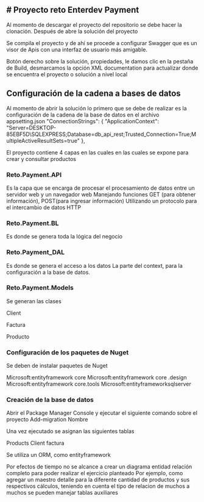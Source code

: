 ## # Proyecto reto Enterdev Payment

Al momento de descargar el proyecto del repositorio se debe hacer la clonación.
Después de abre la solución del proyecto

Se compila el proyecto y de ahí se procede a configurar Swagger que es un visor de Apis con una interfaz de usuario más amigable.

Botón derecho sobre la solución, propiedades, le damos clic en la pestaña de Build, desmarcamos la opción XML documentation para actualizar donde se encuentra el proyecto o solución a nivel local


## Configuración de la cadena a bases de datos

Al momento de abrir la solución lo primero que se debe de realizar es la configuración de la cadena de la base de datos en el archivo appsetting.json
"ConnectionStrings": {
    "ApplicationContext": "Server=DESKTOP-85EBF5D\\SQLEXPRESS;Database=db_api_rest;Trusted_Connection=True;MultipleActiveResultSets=true"
  },

El proyecto contiene 4 capas en las cuales en las cuales se expone para crear y consultar productos

### Reto.Payment.API
Es la capa que se encarga de procesar el procesamiento de datos entre un servidor web y un navegador web
Manejando funciones GET (para obtener información), POST(para ingresar información)
Utilizando un protocolo para el intercambio de datos HTTP



### Reto.Payment.BL
Es donde se genera toda la lógica del negocio 

### Reto.Payment_DAL
Es donde se genera el acceso a los datos
La parte del context, para la configuración a la base de datos.

### Reto.Payment.Models
Se generan las clases

Client

Factura

Producto

### Configuración de los paquetes de Nuget

Se deben de instalar paquetes de Nuget

Microsoft:entityframework core 
Microsoft:entityframework core .design
Microsoft:entityframework core.tools
Microsoft:entityframeworksqlserver

### Creación de la base de datos
Abrir el Package Manager Console y ejecutar el siguiente comando sobre el proyecto 
Add-migration Nombre

Una vez ejecutado se asignan las siguientes tablas

Products
Client
factura

Se utiliza un ORM, como entityframework


Por efectos de tiempo no se alcance a crear un diagrama entidad relación completo para poder realizar el ejercicio planteado
Por ejemplo, como agregar un maestro detalle para la diferente cantidad de productos y sus respectivos cálculos, teniendo en cuenta el tipo de relacion  de muchos a muchos se pueden manejar tablas auxiliares
